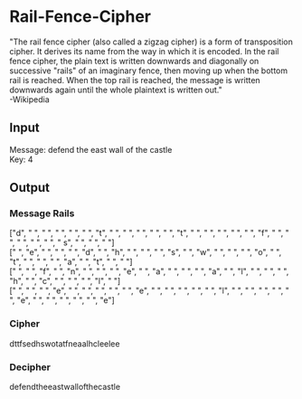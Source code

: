# Rail-Fence-Cipher

"The rail fence cipher (also called a zigzag cipher) is a form of transposition cipher. It derives its name from the way in which it is encoded. In the rail fence cipher, the plain text is written downwards and diagonally on successive "rails" of an imaginary fence, then moving up when the bottom rail is reached. When the top rail is reached, the message is written downwards again until the whole plaintext is written out."  
-Wikipedia

## Input
Message: defend the east wall of the castle  
Key: 4

## Output
### Message Rails
["d", " ", " ", " ", " ", " ", "t", " ", " ", " ", " ", " ", "t", " ", " ", " ", " ", " ", "f", " ", " ", " ", " ", " ", " s", " ", " ", " "]  
[" ", "e", " ", " ", " ", "d", " ", "h", " ", " ", " ", "s", " ", "w", " ", " ", " ", "o", " ", "t", " ", " ", " ", "a", " ", "t", " ", " "]  
[" ", " ", "f", " ", "n", " ", " ", " ", "e", " ", "a", " ", " ", " ", "a", " ", "l", " ", " ", " ", "h", " ", "c", " ", " ", " ", "l", " "]  
[" ", " ", " ", "e", " ", " ", " ", " ", " ", "e", " ", " ", " ", " ", " ", "l", " ", " ", " ", " ", " ", "e", " ", " ", " ", " ", " ", "e"]  

### Cipher
dttfsedhswotatfneaalhcleelee

### Decipher
defendtheeastwallofthecastle
